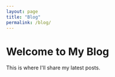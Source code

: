 ```yaml
---
layout: page
title: "Blog"
permalink: /blog/
---
```


# Welcome to My Blog

This is where I'll share my latest posts.
